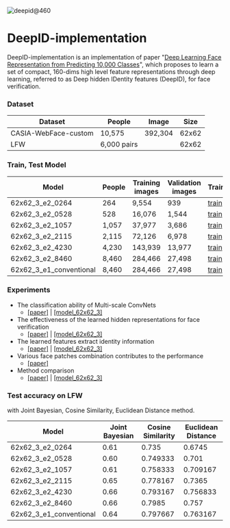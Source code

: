 ![deepid@460](http://imgur.com/1AQ1zjz.png)

DeepID-implementation
=========

DeepID-implementation is an implementation of paper "[Deep Learning Face Representation from Predicting 10,000 Classes](http://mmlab.ie.cuhk.edu.hk/pdf/YiSun_CVPR14.pdf)", which proposes to learn a set of compact, 160-dims high level feature representations through deep learning, referred to as Deep hidden IDentity features (DeepID), for face verification.

### Dataset ###

|Dataset|People|Image|Size|
| ----|----|----- |----- |
|CASIA-WebFace-custom|10,575|392,304|62x62|
|LFW|6,000 pairs| |62x62|

### Train, Test Model ###

|Model|People|Training images|Validation images|Train|Test|
| ----|----|----- |----- |----- |----- |
|62x62_3_e2_0264|264|9,554|939|[train](http://goo.gl/ogJFHg)|[test](http://goo.gl/12sjXD)|
|62x62_3_e2_0528|528|16,076|1,544|[train](http://goo.gl/JuoXj0)|[test](http://goo.gl/3f8KlE)|
|62x62_3_e2_1057|1,057|37,977|3,686|[train](http://goo.gl/cFwXHv)|[test](http://goo.gl/ZaKB50)|
|62x62_3_e2_2115|2,115|72,126|6,978|[train](http://goo.gl/pe7zBn)|[test](http://goo.gl/J4xMbb)|
|62x62_3_e2_4230|4,230|143,939|13,977|[train](http://goo.gl/M3HtN2)|[test](http://goo.gl/E4xluL)|
|62x62_3_e2_8460|8,460|284,466|27,498|[train](http://goo.gl/0Yhq07)|[test](http://goo.gl/t4KXwg)|
|62x62_3_e1_conventional|8,460|284,466|27,498|[train](http://goo.gl/4Rh652)|[test](http://goo.gl/ZsQYGB)|

### Experiments ###

- The classification ability of Multi-scale ConvNets
    - [\[paper\]](http://goo.gl/4Pvw8S#D.5.1.1-The-classification-ability-of-Multi-scale-ConvNets) | [\[model_62x62_3\]](http://goo.gl/r66owt)
- The effectiveness of the learned hidden representations for face verification
    - [\[paper\]](http://goo.gl/4Pvw8S#D.5.1.2-The-effectiveness-of-the-learned-hidden-representations-for-face-verification) | [\[model_62x62_3\]](http://goo.gl/b4D0lG)
- The learned features extract identity information
    - [\[paper\]](http://goo.gl/4Pvw8S#D.5.1.3-The-learned-features-extract-identity-information) | [\[model_62x62_3\]](http://goo.gl/FxQy9a)
- Various face patches combination contributes to the performance
    - [\[paper\]](http://goo.gl/4Pvw8S#D.5.1.4--Various-face-patches-combination-contributes-to-the-performance)
- Method comparison
    - [\[paper\]](http://goo.gl/4Pvw8S#D.5.1.5-Method-comparison) | [\[model_62x62_3\]](http://goo.gl/9MX9Tl)

### Test accuracy on LFW ###

with Joint Bayesian, Cosine Similarity, Euclidean Distance method.

|Model|Joint Bayesian|Cosine Similarity|Euclidean Distance|
| ----|----|----- |----- |
|62x62_3_e2_0264|0.61|0.735|0.6745|
|62x62_3_e2_0528|0.60|0.749333|0.701|
|62x62_3_e2_1057|0.61|0.758333|0.709167|
|62x62_3_e2_2115|0.65|0.778167|0.7365|
|62x62_3_e2_4230|0.66|0.793167|0.756833|
|62x62_3_e2_8460|0.66|0.7985|0.757|
|62x62_3_e1_conventional|0.64|0.797667|0.763167|
